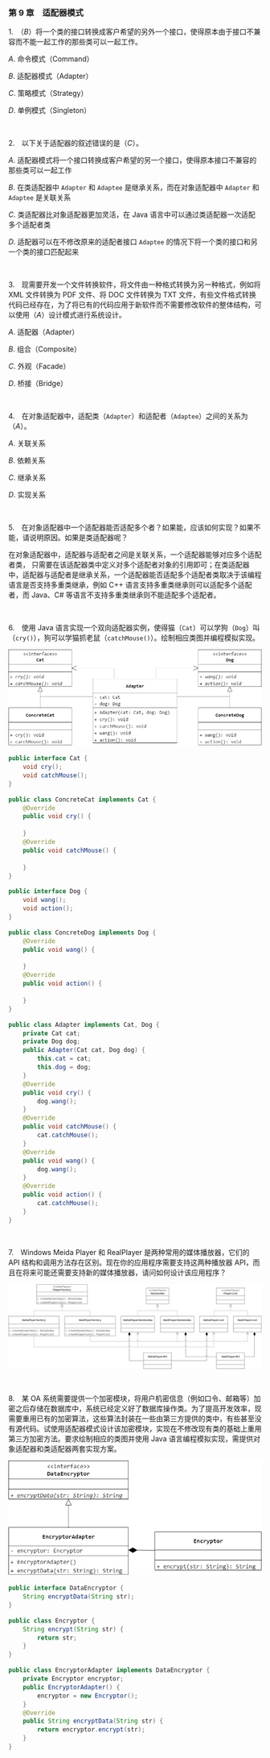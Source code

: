 ### 第 9 章　适配器模式
1.　（$B$）将一个类的接口转换成客户希望的另外一个接口，使得原本由于接口不兼容而不能一起工作的那些类可以一起工作。

$A.$ 命令模式（Command）

$B.$ 适配器模式（Adapter）

$C.$ 策略模式（Strategy）

$D.$ 单例模式（Singleton）

<br/>

2.　以下关于适配器的叙述错误的是（$C$）。

$A.$ 适配器模式将一个接口转换成客户希望的另一个接口，使得原本接口不兼容的那些类可以一起工作

$B.$ 在类适配器中 `Adapter` 和 `Adaptee` 是继承关系，而在对象适配器中 `Adapter` 和 `Adaptee` 是关联关系

$C.$ 类适配器比对象适配器更加灵活，在 Java 语言中可以通过类适配器一次适配多个适配者类

$D.$ 适配器可以在不修改原来的适配者接口 `Adaptee` 的情况下将一个类的接口和另一个类的接口匹配起来

<br/>

3.　现需要开发一个文件转换软件，将文件由一种格式转换为另一种格式，例如将 XML 文件转换为 PDF 文件、将 DOC 文件转换为 TXT 文件，有些文件格式转换代码已经存在，为了将已有的代码应用于新软件而不需要修改软件的整体结构，可以使用（$A$）设计模式进行系统设计。

$A.$ 适配器（Adapter）

$B.$ 组合（Composite）

$C.$ 外观（Facade）

$D.$ 桥接（Bridge）

<br/>

4.　在对象适配器中，适配类（`Adapter`）和适配者（`Adaptee`）之间的关系为（$A$）。

$A.$ 关联关系

$B.$ 依赖关系

$C.$ 继承关系

$D.$ 实现关系

<br/>

5.　在对象适配器中一个适配器能否适配多个者？如果能，应该如何实现？如果不能，请说明原因。如果是类适配器呢？

在对象适配器中，适配器与适配者之间是关联关系，一个适配器能够对应多个适配者类，
只需要在该适配器类中定义对多个适配者对象的引用即可；在类适配器中，适配器与适配者是继承关系，一个适配器能否适配多个适配者类取决于该编程语言是否支持多重类继承，例如 C++ 语言支持多重类继承则可以适配多个适配者，而 Java、C# 等语言不支持多重类继承则不能适配多个适配者。

<br/>

6.　使用 Java 语言实现一个双向适配器实例，使得猫（`Cat`）可以学狗（`Dog`）叫（`cry()`），狗可以学猫抓老鼠（`catchMouse()`）。绘制相应类图并编程模拟实现。

![](./img/img1.png)

```Java
public interface Cat {
    void cry();
    void catchMouse();
}
```

```Java
public class ConcreteCat implements Cat {
    @Override
    public void cry() {

    }
    @Override
    public void catchMouse() {

    }
}
```

```Java
public interface Dog {
    void wang();
    void action();
}
```

```Java
public class ConcreteDog implements Dog {
    @Override
    public void wang() {

    }
    @Override
    public void action() {

    }
}
```

```Java
public class Adapter implements Cat, Dog {
    private Cat cat;
    private Dog dog;
    public Adapter(Cat cat, Dog dog) {
        this.cat = cat;
        this.dog = dog;
    }
    @Override
    public void cry() {
        dog.wang();
    }
    @Override
    public void catchMouse() {
        cat.catchMouse();
    }
    @Override
    public void wang() {
        dog.wang();
    }
    @Override
    public void action() {
        cat.catchMouse();
    }
}
```

<br/>

7.　Windows Meida Player 和 RealPlayer 是两种常用的媒体播放器，它们的 API 结构和调用方法存在区别。现在你的应用程序需要支持这两种播放器 API，而且在将来可能还需要支持新的媒体播放器，请问如何设计该应用程序？

![](./img/img2.png)

<br/>

8.　某 OA 系统需要提供一个加密模块，将用户机密信息（例如口令、邮箱等）加密之后存储在数据库中，系统已经定义好了数据库操作类。为了提高开发效率，现需要重用已有的加密算法，这些算法封装在一些由第三方提供的类中，有些甚至没有源代码。试使用适配器模式设计该加密模块，实现在不修改现有类的基础上重用第三方加密方法。要求绘制相应的类图并使用 Java 语言编程模拟实现，需提供对象适配器和类适配器两套实现方案。

![](./img/img3.png)

```Java
public interface DataEncryptor {
    String encryptData(String str);
}
```

```Java
public class Encryptor {
    String encrypt(String str) {
        return str;
    }
}
```

```Java
public class EncryptorAdapter implements DataEncryptor {
    private Encryptor encryptor;
    public EncryptorAdapter() {
        encryptor = new Encryptor();
    }
    @Override
    public String encryptData(String str) {
        return encryptor.encrypt(str);
    }
}
```